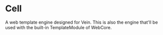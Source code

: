 # Cell
A web template engine designed for Vein. This is also the engine that'll be used with the built-in TemplateModule of
WebCore.